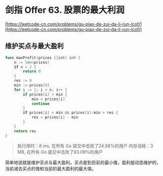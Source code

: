 # 剑指 Offer 63. 股票的最大利润
[https://leetcode-cn.com/problems/gu-piao-de-zui-da-li-run-lcof/](https://leetcode-cn.com/problems/gu-piao-de-zui-da-li-run-lcof/)
## 维护买点与最大盈利
```go
func maxProfit(prices []int) int {
	n := len(prices)
	if n < 2 {
		return 0
	}
	res := 0
	min := prices[0]
	for i := 1; i < n; i++ {
		if prices[i] < min {
			min = prices[i]
			continue
		}
		if prices[i] > min && prices[i]-min > res {
			res = prices[i] - min
		}
	}
	return res
}
```
>执行用时：8 ms, 在所有 Go 提交中击败了24.88%的用户
内存消耗：3 MB, 在所有 Go 提交中击败了83.09%的用户

简单地说就是维护买点与最大盈利。买点是到目前的最小值，盈利是动态维护的，当前减去买点的值和当前的最大盈利的最大值。